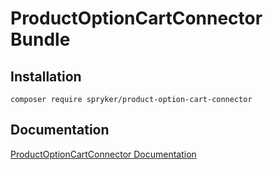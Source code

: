 # ProductOptionCartConnector Bundle

## Installation

```
composer require spryker/product-option-cart-connector
```

## Documentation

[ProductOptionCartConnector Documentation](https://spryker.github.io/product-option-cart-connector/index.html)




